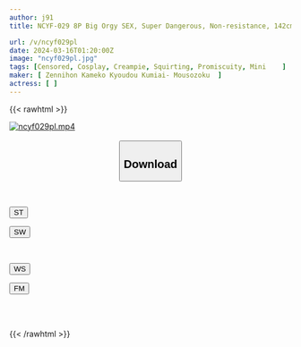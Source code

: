 ```yaml
---
author: j91
title: NCYF-029 8P Big Orgy SEX, Super Dangerous, Non-resistance, 142cm Tiny Layer [agreeing To Whatever The Adults Say] A Hikikomori Online Game Life Beautiful Girl With A Big Penis Continuously Inserted By An Old Man [anyone Can Have Raw Sex With The Woman] Personality Correction Document 2-feature SP

url: /v/ncyf029pl
date: 2024-03-16T01:20:00Z
image: "ncyf029pl.jpg"
tags: [Censored, Cosplay, Creampie, Squirting, Promiscuity, Mini	]
maker: [ Zennihon Kameko Kyoudou Kumiai- Mousozoku  ]
actress: [ ]
---
```



{{< rawhtml >}}

<div class="video" data-videoid="pro1kJdaRGhlV8">
    <a href="javascript:;">
        <img src="/v/ncyf029pl/ncyf029pl.jpg" width="WIDTH" height="HEIGHT" alt="ncyf029pl.mp4" loading="lazy">
    </a>
</div>

<script type="text/javascript" src="https://j91.asia/asset/on-demand-st.js"></script>

<br>
  <link rel="stylesheet" href="https://j91.asia/asset/bs5.css">
  
  <center>
  <button class="btn btn-primary" type="button" data-bs-toggle="collapse" data-bs-target=".multi-collapse" aria-expanded="false" aria-controls="multiCollapseExample1 multiCollapseExample2"><h2>Download</h2></button></center>
</p>
<div class="row">
  <div class="col">
    <div class="collapse multi-collapse" id="multiCollapseExample1">
      <div class="card card-body">
	      	      <br>
<div class="buttons">  
<p><a href="https://streamtape.to/v/pro1kJdaRGhlV8" target="_blank"><button class="btn-hover color-3"><i class="fa fa-download"></i> ST</button></a></p>
<p><a href="https://asnwish.com/j97lgeel52ec" target="_blank"><button class="btn-hover color-2"><i class="fa fa-download"></i> SW</button></a></p></div>
    </div>
  </div>
</div>
  <div class="col">
    <div class="collapse multi-collapse" id="multiCollapseExample2">
      <div class="card card-body">
	      <br>
<div class="buttons">
<p><a href="javascript:;"><button class="btn-hover color-9"><i class="fa fa-download"></i> WS</button></a></p>
<p><a href="https://filemoon.sx/d/nvfgjybj0deu"><button class="btn-hover color-8"><i class="fa fa-download"></i> FM</button></a></p></div>
<br><br>
      </div>
    </div>
  </div>
</div>

{{< /rawhtml >}}